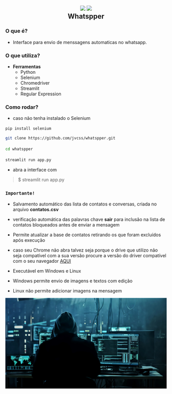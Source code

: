 
<h2 align="center">
  <img src="https://img.icons8.com/dusk/128/000000/whatsapp.png"/>
  <img src="https://img.icons8.com/dusk/128/000000/bot.png"/>
  <br/>
  <b>Whatspper</b>
</h2>

### O que é?

- Interface para envio de menssagens automaticas no whatsapp.

### O que utiliza?

- **Ferramentas**
  - Python
  - Selenium
  - Chromedriver
  - Streamlit
  - Regular Expression

### Como rodar?

- caso não tenha instalado o Selenium

`pip install selenium`

```bash
git clone https://github.com/jvcss/whatspper.git

cd whatspper

streamlit run app.py
```
- abra a interface com
> $ streamlit run app.py

### `Importante!`

- Salvamento automático das lista de contatos e conversas, criada no arquivo **contatos.csv**

- verificação automática das palavras chave **sair** para inclusão na lista de contatos bloqueados antes de enviar a mensagem

- Permite atualizar a base de contatos retirando os que foram excluídos após execução

- caso seu Chrome não abra talvez seja porque o drive que utilizo não seja compatível com a sua versão procure a versão do driver compatível com o seu navegador [AQUI](https://chromedriver.chromium.org/downloads)

- Executável em Windows e Linux

- Windows permite envio de imagens e textos com edição

- Linux não permite adicionar imagens na mensagem

![Whatspper](images/plao_fundo_info_whatspper_automation.jpg)